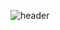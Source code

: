 
![header](https://capsule-render.vercel.app/api?type=waving&color=gradient&height=160&section=header&text=JunwonBANG&fontSize=90)
